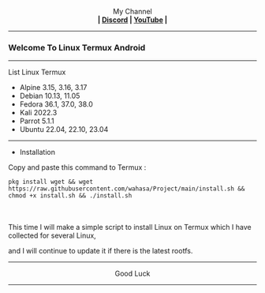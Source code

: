 
<p align="center">My Channel</br><b>
| <a href="https://discord.gg/GCehyym">Discord</a> | <a href="https://youtube.com/channel/UC3sLb7eZCu72iv3G1yUhUHQ">YouTube</a> |</b></p>

---
### Welcome To Linux Termux Android

---
List Linux Termux

 - Alpine 3.15, 3.16, 3.17
 - Debian 10.13, 11.05
 - Fedora 36.1, 37.0, 38.0
 - Kali 2022.3
 - Parrot 5.1.1
 - Ubuntu 22.04, 22.10, 23.04

---
* Installation

Copy and paste this command to Termux :
```
pkg install wget && wget https://raw.githubusercontent.com/wahasa/Project/main/install.sh && chmod +x install.sh && ./install.sh
```

</br></br>
This time I will make a simple script to install Linux on Termux which I have collected for several Linux,

and I will continue to update it if there is the latest rootfs.
</br>

---
<p align="center">Good Luck</p>

---
